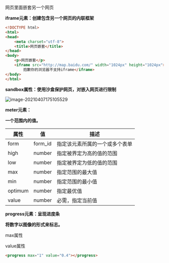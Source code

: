 网页里面嵌套另一个网页

**iframe元素：创建包含另一个网页的内联框架**

```html
<!DOCTYPE html>
<html>
<head>
    <meta charset="utf-8">
    <title>网页嵌套</title>
</head>
<body>
    <p>网页嵌套</p>
    <iframe src="http://map.baidu.com/" width="1024px" height="1024px">
        抱歉你的浏览器不支持iframe</iframe>
</body>
</html>
```

**sandbox属性：使用沙盒保护网页，对嵌入网页进行限制**

![image-20210407175105529](C:\Users\PAN\AppData\Roaming\Typora\typora-user-images\image-20210407175105529.png)

**meter元素：**

**一个范围内的值。**

| 属性    | 值      | 描述                           |
| ------- | ------- | ------------------------------ |
| form    | form_id | 指定该元素所属的一个或多个表单 |
| high    | number  | 指定被界定为高的值的范围       |
| low     | number  | 指定被界定为低的值的范围       |
| max     | number  | 指定范围的最大值               |
| min     | number  | 指定范围的最小值               |
| optimum | number  | 指定最优值                     |
| value   | number  | 必需，指定当前值               |

**progress元素：呈现进度条**

**将数字以图像的形式来标志。**

max属性

value属性

```html
<progress max="1" value="0.4"></progress>
```